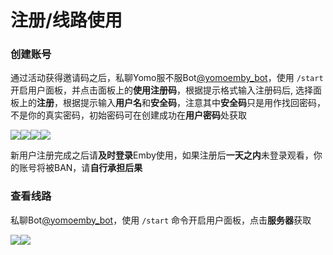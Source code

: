 # 注册/线路使用

### 创建账号 <a href="#chuang-jian-zhang-hao" id="chuang-jian-zhang-hao"></a>

通过活动获得邀请码之后，私聊Yomo服不服Bot[@yomoemby\_bot](https://t.me/yomoemby\_bot)，使用 `/start` 开启用户面板，并点击面板上的**使用注册码**，根据提示格式输入注册码后, 选择面板上的**注册**，根据提示输入**用户名**和**安全码**，注意其中**安全码**只是用作找回密码，不是你的真实密码，初始密码可在创建成功在**用户密码**处获取

![](../.gitbook/assets/PixPin\_2024-08-02\_10-13-53.png)![](../.gitbook/assets/PixPin\_2024-08-02\_10-44-28.png)![](../.gitbook/assets/PixPin\_2024-08-02\_10-44-57.png)![](../.gitbook/assets/PixPin\_2024-08-02\_10-45-41.png)

新用户注册完成之后请**及时登录**Emby使用，如果注册后**一天之内**未登录观看，你的账号将被BAN，请**自行承担后果**

### 查看线路 <a href="#cha-kan-xian-lu" id="cha-kan-xian-lu"></a>

私聊Bot[@yomoemby\_bot](https://t.me/yomoemby\_bot)，使用 `/start` 命令开启用户面板，点击**服务器**获取

![](../.gitbook/assets/PixPin\_2024-08-02\_10-46-18.png)![](../.gitbook/assets/PixPin\_2024-08-02\_10-47-01.png)
